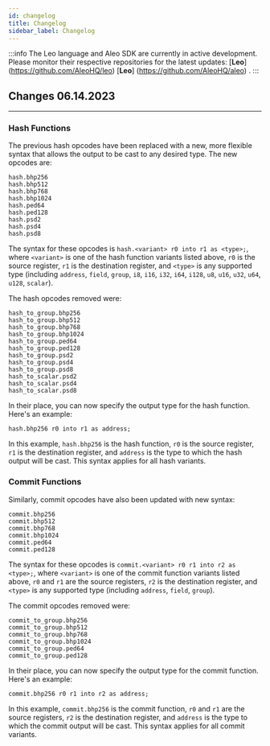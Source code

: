 ```yaml
---
id: changelog
title: Changelog
sidebar_label: Changelog
---
```


:::info
The Leo language and Aleo SDK are currently in active development. Please monitor their respective repositories for 
the latest updates:
[**Leo**]
(https://github.com/AleoHQ/leo) [**Leo**]
(https://github.com/AleoHQ/aleo) .
:::

## Changes **06.14.2023**
---
### Hash Functions

The previous hash opcodes have been replaced with a new, more flexible syntax that allows the output to be cast to any desired type. The new opcodes are:

```
hash.bhp256
hash.bhp512
hash.bhp768
hash.bhp1024
hash.ped64
hash.ped128
hash.psd2
hash.psd4
hash.psd8
```

The syntax for these opcodes is `hash.<variant> r0 into r1 as <type>;`, where `<variant>` is one of the hash function variants listed above, `r0` is the source register, `r1` is the destination register, and `<type>` is any supported type (including `address`, `field`, `group`, `i8`, `i16`, `i32`, `i64`, `i128`, `u8`, `u16`, `u32`, `u64`, `u128`, `scalar`).

The hash opcodes removed were:

```
hash_to_group.bhp256
hash_to_group.bhp512
hash_to_group.bhp768
hash_to_group.bhp1024
hash_to_group.ped64
hash_to_group.ped128
hash_to_group.psd2
hash_to_group.psd4
hash_to_group.psd8
hash_to_scalar.psd2
hash_to_scalar.psd4
hash_to_scalar.psd8
```

In their place, you can now specify the output type for the hash function. Here's an example:

```aleo
hash.bhp256 r0 into r1 as address;
```

In this example, `hash.bhp256` is the hash function, `r0` is the source register, `r1` is the destination register, and `address` is the type to which the hash output will be cast. This syntax applies for all hash variants.

### Commit Functions

Similarly, commit opcodes have also been updated with new syntax:

```
commit.bhp256
commit.bhp512
commit.bhp768
commit.bhp1024
commit.ped64
commit.ped128
```

The syntax for these opcodes is `commit.<variant> r0 r1 into r2 as <type>;`, where `<variant>` is one of the commit function variants listed above, `r0` and `r1` are the source registers, `r2` is the destination register, and `<type>` is any supported type (including `address`, `field`, `group`).

The commit opcodes removed were:

```
commit_to_group.bhp256
commit_to_group.bhp512
commit_to_group.bhp768
commit_to_group.bhp1024
commit_to_group.ped64
commit_to_group.ped128
```

In their place, you can now specify the output type for the commit function. Here's an example:

```aleo
commit.bhp256 r0 r1 into r2 as address;
```

In this example, `commit.bhp256` is the commit function, `r0` and `r1` are the source registers, `r2` is the destination register, and `address` is the type to which the commit output will be cast. This syntax applies for all commit variants.
